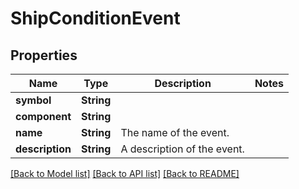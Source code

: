# ShipConditionEvent

## Properties

Name | Type | Description | Notes
------------ | ------------- | ------------- | -------------
**symbol** | **String** |  | 
**component** | **String** |  | 
**name** | **String** | The name of the event. | 
**description** | **String** | A description of the event. | 

[[Back to Model list]](../README.md#documentation-for-models) [[Back to API list]](../README.md#documentation-for-api-endpoints) [[Back to README]](../README.md)


